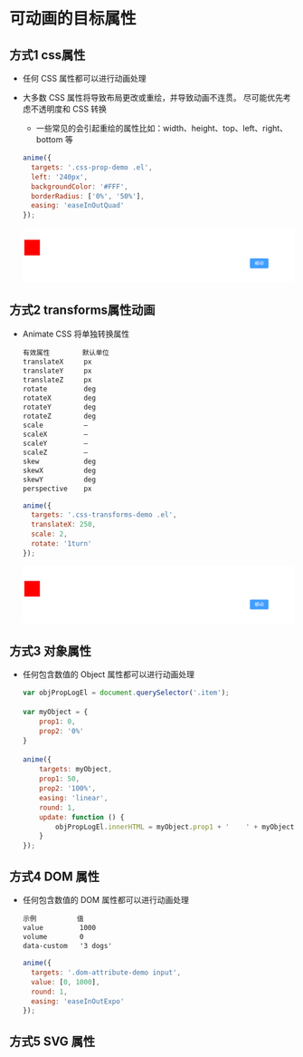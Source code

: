 # 可动画的目标属性

## 方式1 css属性

+ 任何 CSS 属性都可以进行动画处理

+ 大多数 CSS 属性将导致布局更改或重绘，并导致动画不连贯。 尽可能优先考虑不透明度和 CSS 转换

  + 一些常见的会引起重绘的属性比如：width、height、top、left、right、bottom 等

  ```js
  anime({
    targets: '.css-prop-demo .el',
    left: '240px',
    backgroundColor: '#FFF',
    borderRadius: ['0%', '50%'],
    easing: 'easeInOutQuad'
  });
  ```

  ![alt text](images/可动画的目标属性之CSS属性.gif)

## 方式2 transforms属性动画

+ Animate CSS 将单独转换属性

  ```
  有效属性        默认单位
  translateX     px
  translateY     px
  translateZ     px
  rotate         deg
  rotateX        deg
  rotateY        deg
  rotateZ        deg
  scale          —
  scaleX         —
  scaleY         —
  scaleZ         —
  skew           deg
  skewX          deg
  skewY          deg
  perspective    px
  ```

  ```js
  anime({
    targets: '.css-transforms-demo .el',
    translateX: 250,
    scale: 2,
    rotate: '1turn'
  });
  ```

  ![alt text](images/可动画的目标属性之transforms属性动画.gif)

## 方式3 对象属性

+ 任何包含数值的 Object 属性都可以进行动画处理

  ```js
  var objPropLogEl = document.querySelector('.item');

  var myObject = {
      prop1: 0,
      prop2: '0%'
  }

  anime({
      targets: myObject,
      prop1: 50,
      prop2: '100%',
      easing: 'linear',
      round: 1,
      update: function () {
          objPropLogEl.innerHTML = myObject.prop1 + '    ' + myObject.prop2;
      }
  });
  ```

## 方式4 DOM 属性

+ 任何包含数值的 DOM 属性都可以进行动画处理

  ```
  示例          值
  value         1000
  volume        0
  data-custom   '3 dogs'
  ```

  ```js
  anime({
    targets: '.dom-attribute-demo input',
    value: [0, 1000],
    round: 1,
    easing: 'easeInOutExpo'
  });
  ```

## 方式5 SVG 属性
